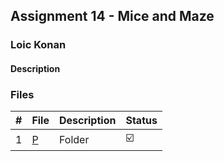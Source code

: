 ## Assignment 14 - Mice and Maze

### Loic Konan

#### Description

> 
### Files

|   #   | File               | Description | Status                  |
| :---: | ------------------ | ----------- | ----------------------- |
|   1   | [P](./P) | Folder      | :ballot_box_with_check: |
